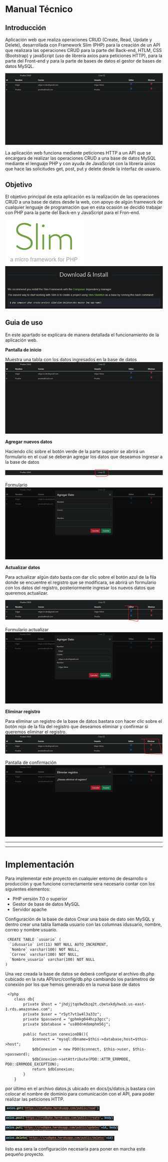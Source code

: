 # Manual Técnico

## Introducción

Aplicación web que realiza operaciones CRUD (Create, Read, Update y Delete), desarrollada con Framework Slim (PHP) para la creación de un API que realizara las operaciones CRUD para la parte del Back-end, HTLM, CSS (Bootstrap) y javaScript (uso de librería axios para peticiones HTTP), para la parte del Front-end y para la parte de bases de datos el gestor de bases de datos MySQL.

![Página](./assets/page.png "Página muestra")

La aplicación web funciona mediante peticiones HTTP a un API que se encargara de realizar las operaciones CRUD a una base de datos MySQL mediante el lenguaje PHP y con ayuda de JavaScript con la librería axios que hace las solicitudes get, post, put y delete desde la interfaz de usuario.


## Objetivo

El objetivo principal de esta aplicación es la realización de las operaciones CRUD a una base de datos desde la web, con apoyo de algún framework de cualquier lenguaje de programación que en esta ocasión se decidió trabajar con PHP para la parte del Back-en  y JavaScript para el Fron-end.

![slim framework](./assets/slim.png "imagen de Slim Framework")
![Slim install](./assets/slim-install.png "instalacion de slim")

## Guia de uso

En este apartado se explicara de manera detallada el funcionamiento de la aplicación web.

**Pantalla de inicio**

Muestra una tabla con los datos ingresados en la base de datos
![Pantalla de incio](./assets/page.png "Pantalla de inicio")

**Agregar nuevos datos**

Haciendo clic sobre el botón verde de la parte superior se abrirá un formulario en el cual se deberán agregar los datos que deseamos ingresar a la base de datos

![boton agregar datos](./assets/btn-create.png "boton agregar datos")

Formulario 
![Formulario para agregar nuevos datos](./assets/form-new.png "Fromulario agregar")

**Actualizar datos**

Para actualizar algún dato basta con dar clic sobre el botón azul de la fila donde se encuentre el registro que se modificara, se abrirá un formulario con los datos del registro, posteriormente ingresar los nuevos datos que queremos actualizar.

![Boton actualizar](./assets/btn-update.png "Boton para actualizar algun registro")

Formulario actualizar
![Formulario actualizar](./assets/form-update.png "Formulario actualizar")


**Eliminar registro**

Para eliminar un registro de la base de datos bastara con hacer clic sobre el botón rojo de la fila del registro que deseamos eliminar y confirmar si queremos eliminar el registro.
![Boton de eliminar](./assets/btn-delete.png "Boton eliminar")

Pantalla de confirmación
![Confirmación](./assets/confirmacion.png "Confirmación")

- - -
- - -

# Implementación

Para implementar este proyecto en cualquier entorno de desarrollo o producción y que funcione correctamente sera necesario contar con los siguientes elementos: 

- PHP versión 7.0 o superior
- Gestor de base de datos MySQL
- Servidor apache


Configuración de la base de datos
Crear una base de dato sen MySQL y dentro crear una tabla llamada usuario con las columnas idusuario, nombre, correo y nombre usuario.

~~~
 CREATE TABLE `usuario` (
  `idusuario` int(11) NOT NULL AUTO_INCREMENT,
  `Nombre` varchar(100) NOT NULL,
  `Correo` varchar(100) NOT NULL,
  `Nombre_usuario` varchar(100) NOT NULL
)
~~~

Una vez creada la base de datos se deberá configurar el archivo db.php cubicado en la ruta API/src/config/db.php cambiando los parámetros de conexión por los que hemos generado en la nueva base de datos 

~~~
 <?php
    class db{
        private $host = "jhdjjtqo9w5bzq2t.cbetxkdyhwsb.us-east-1.rds.amazonaws.com";
        private $user = "r5yt7vt1w4l3a33z";
        private $password = "gphmkg044hcp3gcc";
        private $database = "us80dn4domphm56j";

        public function conexionDB(){
            $connect = "mysql:dbname=$this->database;host=$this->host";
            $dbConexion = new PDO($connect, $this->user, $this->password);
            $dbConexion->setAttribute(PDO::ATTR_ERRMODE, PDO::ERRMODE_EXCEPTION);
            return $dbConexion;
        }
    }

~~~

por último en el archivo datos.js ubicado en docs/js/datos.js bastara con colocar el nombre de dominio para comunicación con el API, para poder realizar las peticiones HTTP.

![Get](./assets/get.png "Peticion get")

![post](./assets/post.png "Peticion post")

![Put](./assets/put.png "Peticion put")

![Delete](./assets/delete.png "Peticion delete")

listo esa sera la configuración necesaria para poner en marcha este pequeño proyecto.
